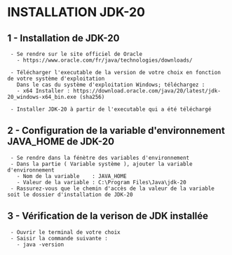 # INSTALLATION JDK-20


## 1 - Installation de JDK-20
```
 - Se rendre sur le site officiel de Oracle
   - https://www.oracle.com/fr/java/technologies/downloads/

 - Télécharger l'executable de la version de votre choix en fonction de votre système d'exploitation
   Dans le cas du système d'exploitation Windows; téléchargez : 
   - x64 Installer : https://download.oracle.com/java/20/latest/jdk-20_windows-x64_bin.exe (sha256)

 - Installer JDK-20 à partir de l'executable qui a été téléchargé

```

## 2 - Configuration de la variable d'environnement JAVA_HOME de JDK-20
```
 - Se rendre dans la fénètre des variables d'environnement
 - Dans la partie ( Variable système ), ajouter la variable d'environnement
   - Nom de la variable    : JAVA_HOME
   - Valeur de la variable : C:\Program Files\Java\jdk-20
 - Rassurez-vous que le chemin d'accès de la valeur de la variable soit le dossier d'installation de JDK-20

```

## 3 - Vérification de la verison de JDK installée
```
 - Ouvrir le terminal de votre choix
 - Saisir la commande suivante :
   - java -version

```
